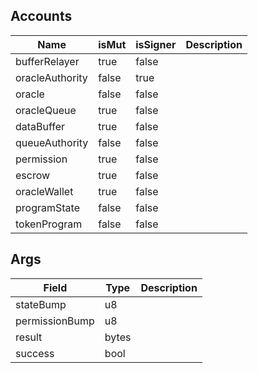 ## Accounts

| Name            | isMut | isSigner | Description |
| --------------- | ----- | -------- | ----------- |
| bufferRelayer   | true  | false    |             |
| oracleAuthority | false | true     |             |
| oracle          | false | false    |             |
| oracleQueue     | true  | false    |             |
| dataBuffer      | true  | false    |             |
| queueAuthority  | false | false    |             |
| permission      | true  | false    |             |
| escrow          | true  | false    |             |
| oracleWallet    | true  | false    |             |
| programState    | false | false    |             |
| tokenProgram    | false | false    |             |

## Args

| Field          | Type  | Description |
| -------------- | ----- | ----------- |
| stateBump      | u8    |             |
| permissionBump | u8    |             |
| result         | bytes |             |
| success        | bool  |             |
